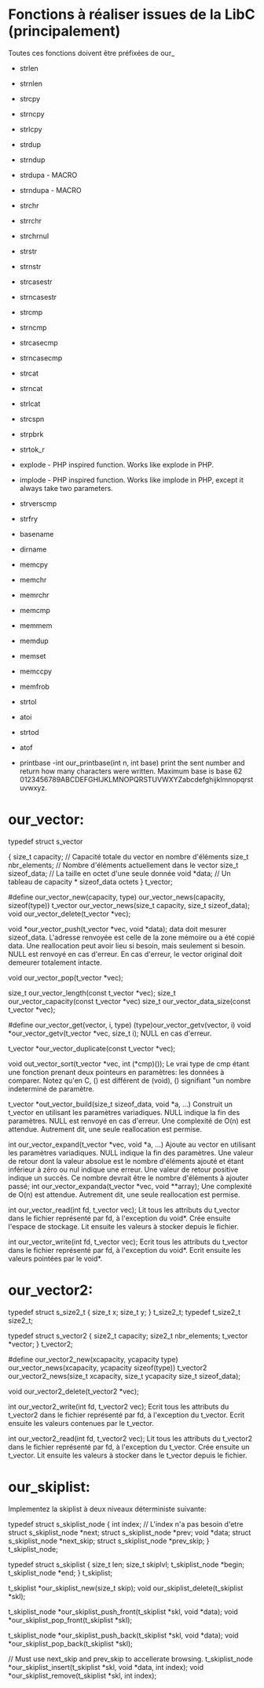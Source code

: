 
Fonctions à réaliser issues de la LibC (principalement)
=======================================================

Toutes ces fonctions doivent être préfixées de our_

- strlen
- strnlen
- strcpy
- strncpy
- strlcpy
- strdup
- strndup
- strdupa - MACRO
- strndupa - MACRO
- strchr
- strrchr
- strchrnul
- strstr
- strnstr
- strcasestr
- strncasestr
- strcmp
- strncmp
- strcasecmp
- strncasecmp
- strcat
- strncat
- strlcat
- strcspn
- strpbrk
- strtok_r
- explode - PHP inspired function. Works like explode in PHP.
- implode - PHP inspired function. Works like implode in PHP, except it always take two parameters.
- strverscmp
- strfry
- basename
- dirname

- memcpy
- memchr
- memrchr
- memcmp
- memmem
- memdup
- memset
- memccpy
- memfrob

- strtol
- atoi
- strtod
- atof

- printbase -int our_printbase(int n, int base)
print the sent number and return how many characters were written. Maximum base is base 62 0123456789ABCDEFGHIJKLMNOPQRSTUVWXYZabcdefghijklmnopqrstuvwxyz.

our_vector:
===========

typedef struct s_vector 

{ 
size_t capacity; // Capacité totale du vector en nombre d'éléments 
size_t nbr_elements; // Nombre d'éléments actuellement dans le vector 
size_t sizeof_data; // La taille en octet d'une seule donnée 
void *data; // Un tableau de capacity * sizeof_data octets 
} t_vector; 

#define our_vector_new(capacity, type) our_vector_news(capacity, sizeof(type))
t_vector our_vector_news(size_t capacity, size_t sizeof_data);
void our_vector_delete(t_vector *vec);

void *our_vector_push(t_vector *vec, void *data);
data doit mesurer sizeof_data. L'adresse renvoyée est celle de la zone mémoire ou a été copié data.
Une reallocation peut avoir lieu si besoin, mais seulement si besoin. NULL est renvoyé en cas d'erreur. En cas d'erreur, le vector original doit demeurer totalement intacte.

void our_vector_pop(t_vector *vec);

size_t our_vector_length(const t_vector *vec);
size_t our_vector_capacity(const t_vector *vec)
size_t our_vector_data_size(const t_vector *vec);

#define our_vector_get(vector, i, type) (type)our_vector_getv(vector, i)
void *our_vector_getv(t_vector *vec, size_t i);
NULL en cas d'erreur.

t_vector *our_vector_duplicate(const t_vector *vec);

void out_vector_sort(t_vector *vec, int (*cmp)());
Le vrai type de cmp étant une fonction prenant deux pointeurs en paramètres: les données à comparer.
Notez qu'en C, () est différent de (void), () signifiant "un nombre indeterminé de paramètre.

t_vector *out_vector_build(size_t sizeof_data, void *a, ...)
Construit un t_vector en utilisant les paramètres variadiques. NULL indique la fin des paramètres. NULL est renvoyé en cas d'erreur.
Une complexité de O(n) est attendue. Autrement dit, une seule reallocation est permise.

int our_vector_expand(t_vector *vec, void *a, ...)
Ajoute au vector en utilisant les paramètres variadiques. NULL indique la fin des paramètres. Une valeur de retour dont la valeur absolue est le nombre d'éléments ajouté et étant inférieur à zéro ou nul indique une erreur. Une valeur de retour positive indique un succès. Ce nombre devrait être le nombre d'éléments à ajouter passé;
int our_vector_expanda(t_vector *vec, void **array);
Une complexité de O(n) est attendue. Autrement dit, une seule reallocation est permise.

int our_vector_read(int fd, t_vector vec);
Lit tous les attributs du t_vector dans le fichier représenté par fd, à l'exception du void*.
Crée ensuite l'espace de stockage.
Lit ensuite les valeurs à stocker depuis le fichier.

int our_vector_write(int fd, t_vector vec);
Ecrit tous les attributs du t_vector dans le fichier représenté par fd, à l'exception du void*.
Ecrit ensuite les valeurs pointées par le void*.

our_vector2:
============

typedef struct s_size2_t
{
size_t x;
size_t y;
} t_size2_t;
typedef t_size2_t size2_t;

typedef struct s_vector2
{
size2_t capacity;
size2_t nbr_elements;
t_vector *vector;
} t_vector2;

#define our_vector2_new(xcapacity, ycapacity type) our_vector_news(xcapacity, ycapacity sizeof(type))
t_vector2 our_vector2_news(size_t xcapacity, size_t ycapacity size_t sizeof_data);

void our_vector2_delete(t_vector2 *vec);

int our_vector2_write(int fd, t_vector2 vec);
Ecrit tous les attributs du t_vector2 dans le fichier représenté par fd, à l'exception du t_vector.
Ecrit ensuite les valeurs contenues par le t_vector.

int our_vector2_read(int fd, t_vector2 vec);
Lit tous les attributs du t_vector2 dans le fichier représenté par fd, à l'exception du t_vector.
Crée ensuite un t_vector.
Lit ensuite les valeurs à stocker dans le t_vector depuis le fichier.

our_skiplist:
=============

Implementez la skiplist à deux niveaux déterministe suivante:

typedef struct s_skiplist_node
{
int index; // L'index n'a pas besoin d'etre
struct s_skiplist_node *next;
struct s_skiplist_node *prev;
void *data;
struct s_skiplist_node *next_skip;
struct s_skiplist_node *prev_skip;
} t_skiplist_node;

typedef struct s_skiplist
{
size_t len;
size_t skiplvl;
t_skiplist_node *begin;
t_skiplist_node *end;
} t_skiplist;

t_skiplist *our_skiplist_new(size_t skip);
void our_skiplist_delete(t_skiplist *skl);

t_skiplist_node *our_skiplist_push_front(t_skiplist *skl, void *data);
void *our_skiplist_pop_front(t_skiplist *skl);

t_skiplist_node *our_skiplist_push_back(t_skiplist *skl, void *data);
void *our_skiplist_pop_back(t_skiplist *skl);

// Must use next_skip and prev_skip to accellerate browsing.
t_skiplist_node *our_skiplist_insert(t_skiplist *skl, void *data, int index);
void *our_skiplist_remove(t_skiplist *skl, int index);
